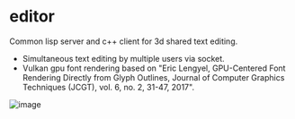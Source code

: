 # editor
Common lisp server and c++ client for 3d shared text editing.

* Simultaneous text editing by multiple users via socket.
* Vulkan gpu font rendering based on "Eric Lengyel, GPU-Centered Font Rendering Directly from Glyph Outlines, Journal of Computer Graphics Techniques (JCGT), vol. 6, no. 2, 31-47, 2017".
  
![image](https://github.com/chae1/editor/assets/29856486/18e689d2-46ee-4e01-9219-2472f8a9e888)

